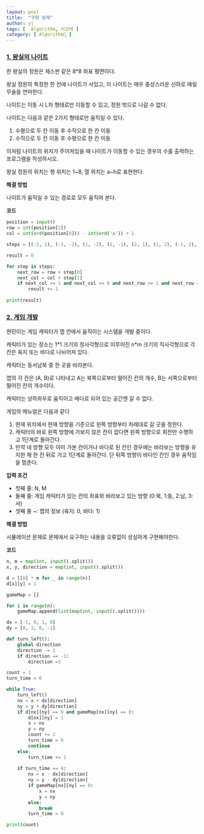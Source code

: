 ```yaml
---
layout: post
title:  "구현 문제"
author: yj
tags: [  Algorithm, 이코테 ]
category: [ Algorithm🧩 ]
---
```


### <a href="#">1. 왕실의 나이트</a>

한 왕실의 정원은 체스판 같은 8*8 좌표 평면이다.

왕실 정원의 특정한 한 칸에 나이트가 서있고, 이 나이트는 매우 충성스러운 신하로 매일 무술을 연마한다.

나이트는 이동 시 L자 형태로만 이동할 수 있고, 정원 밖으로 나갈 수 없다.

나이트는 다음과 같은 2가지 형태로만 움직일 수 있다.
1. 수평으로 두 칸 이동 후 수직으로 한 칸 이동
2. 수직으로 두 칸 이동 후 수평으로 한 칸 이동

이처럼 나이트의 위치가 주어져있을 때 나이트가 이동할 수 있는 경우의 수를 출력하는 프로그램을 작성하시오.

왕실 정원의 위치는 행 위치는 1~8, 열 위치는 a~h로 표현한다.

**해결 방법**

나이트가 움직일 수 있는 경로로 모두 움직여 본다.

**코드**
```python
position = input()
row = int(position[1])
col = int(ord(position[0])) - int(ord('a')) + 1

steps = [(-2, 1), (-1, -2), (1, -2), (2, -1), (2, 1), (1, 2), (-1, 2), (-2, 1)]

result = 0

for step in steps:
    next_row = row + step[0]
    next_col = col + step[1]
    if next_col >= 1 and next_col <= 8 and next_row >= 1 and next_row <= 8:
        result += 1
    
print(result)
```
### <a href="#">2. 게임 개발</a>

현민이는 게임 캐릭터가 맵 안에서 움직이는 시스템을 개발 중이다. 

캐릭터가 있는 장소는 1\*1 크기의 정사각형으로 이루어진 n\*m 크기의 직사각형으로 각 칸은 육지 또는 바다로 나뉘어져 있다.

캐릭터는 동서남북 중 한 곳을 바라본다.

앱의 각 칸은 (A, B)로 나타내고 A는 북쪽으로부터 떨어진 칸의 개수, B는 서쪽으로부터 떨어진 칸의 개수이다.

캐릭터는 상하좌우로 움직이고 배다로 되어 있는 공간엔 갈 수 없다.

게임의 메뉴얼은 다음과 같다
1. 현재 위치에서 현재 방향을 기준으로 왼쪽 방향부터 차례대로 갈 곳을 정한다.
2. 캐릭터의 바로 왼쪽 방향에 가보지 않은 칸이 없다면 왼쪽 방향으로 회전만 수행하고 1단계로 돌아간다.
3. 만약 네 방향 모두 이미 가본 칸이거나 바다로 된 칸인 경우에는 바라보는 방향을 유지한 채 한 칸 뒤로 가고 1단계로 돌아간다. 단 뒤쪽 방향이 바다인 칸인 경우 움직임을 멈춘다.

**입력 조건**
- 첫째 줄: N, M
- 둘째 줄: 게임 캐릭터가 있는 칸의 좌표와 바라보고 있는 방향 (0:북, 1:동, 2:남, 3:서)
- 셋째 줄 ~: 맵의 정보 (육지: 0, 바다: 1)

**해결 방법**

시뮬레이션 문제로 문제에서 요구하는 내용을 오류없이 성실하게 구현해야한다.

**코드**
```python
n, m = map(int, input().split())
x, y, direction = map(int, input().split())

d = [[0] * m for _ in range(n)]
d[x][y] = 1

gameMap = []

for i in range(n):
    gameMap.append(list(map(int, input().split())))

dx = [-1, 0, 1, 0]
dy = [0, 1, 0, -1]

def turn_left():
    global direction
    direction -= 1
    if direction == -1:
        direction =3

count = 1
turn_time = 0

while True:
    turn_left()
    nx = x + dx[direction]
    ny = y + dy[direction]
    if d[nx][ny] == 0 and gameMap[nx][ny] == 0:
        d[nx][ny] = 1
        x = nx
        y = ny
        count += 1
        turn_time = 0
        continue
    else:
        turn_time += 1
    
    if turn_time == 4:
        nx = x - dx[direction]
        ny = y - dy[direction]
        if gameMap[nx][ny] == 0:
            x = nx
            y = ny
        else:
            break
        turn_time = 0

print(count)
```